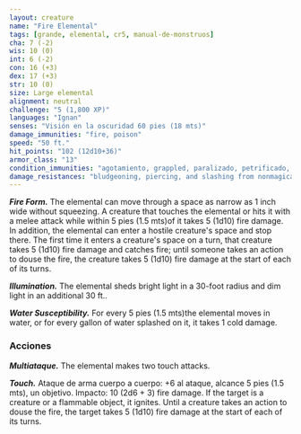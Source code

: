 ```yaml
---
layout: creature
name: "Fire Elemental"
tags: [grande, elemental, cr5, manual-de-monstruos]
cha: 7 (-2)
wis: 10 (0)
int: 6 (-2)
con: 16 (+3)
dex: 17 (+3)
str: 10 (0)
size: Large elemental
alignment: neutral
challenge: "5 (1,800 XP)"
languages: "Ignan"
senses: "Visión en la oscuridad 60 pies (18 mts)"
damage_immunities: "fire, poison"
speed: "50 ft."
hit_points: "102 (12d10+36)"
armor_class: "13"
condition_immunities: "agotamiento, grappled, paralizado, petrificado, envenenado, prone, restrained, unconscious"
damage_resistances: "bludgeoning, piercing, and slashing from nonmagical weapons"
---
```


***Fire Form.*** The elemental can move through a space as narrow as 1 inch wide without squeezing. A creature that touches the elemental or hits it with a melee attack while within 5 pies (1.5 mts)of it takes 5 (1d10) fire damage. In addition, the elemental can enter a hostile creature's space and stop there. The first time it enters a creature's space on a turn, that creature takes 5 (1d10) fire damage and catches fire; until someone takes an action to douse the fire, the creature takes 5 (1d10) fire damage at the start of each of its turns.

***Illumination.*** The elemental sheds bright light in a 30-foot radius and dim light in an additional 30 ft..

***Water Susceptibility.*** For every 5 pies (1.5 mts)the elemental moves in water, or for every gallon of water splashed on it, it takes 1 cold damage.

### Acciones

***Multiataque.*** The elemental makes two touch attacks.

***Touch.*** Ataque de arma cuerpo a cuerpo: +6 al ataque, alcance 5 pies (1.5 mts), un objetivo. Impacto: 10 (2d6 + 3) fire damage. If the target is a creature or a flammable object, it ignites. Until a creature takes an action to douse the fire, the target takes 5 (1d10) fire damage at the start of each of its turns.